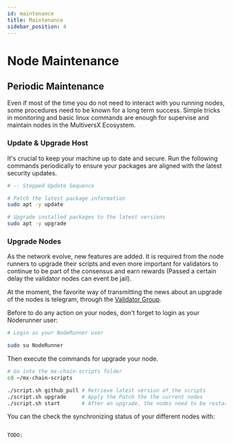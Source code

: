 ```yaml
---
id: maintenance
title: Maintenance
sidebar_position: 4
---
```


# Node Maintenance

## Periodic Maintenance

Even if most of the time you do not need to interact with you running nodes, some procedures need to be known for a long term success.
Simple tricks in monitoring and basic linux commands are enough for supervise and maintain nodes in the MultiversX Ecosystem.

### Update & Upgrade Host

It's crucial to keep your machine up to date and secure. Run the following commands periodically to ensure your packages are aligned with the latest security updates.

```bash
# -- Stepped Update Sequence

# Fetch the latest package information
sudo apt -y update

# Upgrade installed packages to the latest versions
sudo apt -y upgrade

```

### Upgrade Nodes

As the network evolve, new features are added. It is required from the node runners to upgrade their scripts and even more important for validators to continue to be part of the consensus and earn rewards (Passed a certain delay the validator nodes can event be jail).

At the moment, the favorite way of transmitting the news about an upgrade of the nodes is telegram, through the [Validator Group](https://t.me/s/MultiversXValidators).

Before to do any action on your nodes, don't forget to login as your Noderunner user:

```bash
# Login as your NodeRunner user

sudo su NodeRunner
```

Then execute the commands for upgrade your node.

```bash
# Go into the mx-chain-scripts folder
cd ~/mx-chain-scripts

./script.sh github_pull # Retrieve latest version of the scripts
./script.sh upgrade     # Apply the Patch the the current nodes
./script.sh start       # After an upgrade, the nodes need to be restarded

```

You can the check the synchronizing status of your different nodes with:

```bash

TODO:
```
